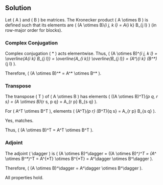 <!-- 11. Show that the transpose, complex conjugation, and adjoint operations distribute
over the tensor product:
(A ⊗B)∗ = A∗ ⊗B∗; (A ⊗B)T = AT ⊗BT ; (A ⊗B)† = A† ⊗B†.
2 -->

## Solution

Let \( A \) and \( B \) be matrices. The Kronecker product \( A \otimes B \) is defined such that its elements are \( (A \otimes B)_{i j, k l} = A_{i k} B_{j l} \) (in row-major order for blocks).

### Complex Conjugation

Complex conjugation \( * \) acts elementwise. Thus, \( (A \otimes B)^*_{i j, k l} = \overline{A_{i k} B_{j l}} = \overline{A_{i k}} \overline{B_{j l}} = (A^*)_{i k} (B^*)_{j l} \).

Therefore, \( (A \otimes B)^* = A^* \otimes B^* \).

### Transpose

The transpose \( T \) of \( A \otimes B \) has elements \( ((A \otimes B)^T)_{p q, r s} = (A \otimes B)_{r s, p q} = A_{r p} B_{s q} \).

For \( A^T \otimes B^T \), elements \( (A^T)_{p r} (B^T)_{q s} = A_{r p} B_{s q} \).

Yes, matches.

Thus, \( (A \otimes B)^T = A^T \otimes B^T \).

### Adjoint

The adjoint \( \dagger \) is \( (A \otimes B)^\dagger = ((A \otimes B)^*)^T = (A^* \otimes B^*)^T = A^{*T} \otimes B^{*T} = A^\dagger \otimes B^\dagger \).

Therefore, \( (A \otimes B)^\dagger = A^\dagger \otimes B^\dagger \).

All properties hold.